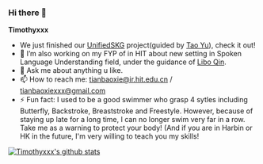 ### Hi there 👋


**Timothyxxx**


- We just finished our [UnifiedSKG](https://github.com/hkunlp/unifiedskg) project(guided by [Tao Yu](https://taoyds.github.io/)), check it out!
- 🔭 I’m also working on my FYP of in HIT about new setting in Spoken Language Understanding field, under the guidance of [Libo Qin](http://ir.hit.edu.cn/~lbqin/). 
- 💬 Ask me about anything u like.
- 📫 How to reach me: tianbaoxie@ir.hit.edu.cn / tianbaoxiexxx@gmail.com
- ⚡ Fun fact: I used to be a good swimmer who grasp 4 sytles including Butterfly, Backstroke, Breaststroke and Freestyle. However, because of staying up late for a long time, I can no longer swim very far in a row. Take me as a warning to protect your body! (And if you are in Harbin or HK in the future, I'm very willing to teach you my skills!

[![Timothyxxx's github stats](https://github-readme-stats.vercel.app/api?username=Timothyxxx&show_icons=true)](https://github.com/anuraghazra/github-readme-stats)
